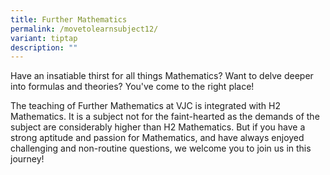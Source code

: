 ```yaml
---
title: Further Mathematics
permalink: /movetolearnsubject12/
variant: tiptap
description: ""
---
```

<p>Have an insatiable thirst for all things Mathematics? Want to delve deeper into formulas and theories? You've come to the right place!</p><p>The teaching of Further Mathematics at VJC is integrated with H2 Mathematics. It is a subject not for the faint-hearted as the demands of the subject are considerably higher than H2 Mathematics. But if you have a strong aptitude and passion for Mathematics, and have always enjoyed challenging and non-routine questions, we welcome you to join us in this journey!</p>